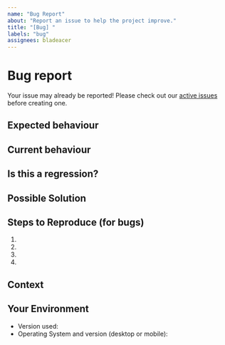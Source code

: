 ```yaml
---
name: "Bug Report"
about: "Report an issue to help the project improve."
title: "[Bug] "
labels: "bug"
assignees: bladeacer
---
```


# Bug report

Your issue may already be reported!
Please check out our [active issues](https://github.com/bladeacer/pdf-fmt/issues)
before creating one.

## Expected behaviour

<!--
If you're describing a bug, tell us what should happen
If you're suggesting a change/improvement, tell us how it should work

Please include screenshots and/or code snippets if applicable
-->

## Current behaviour

<!--
If describing a bug, tell us what happens instead of the expected behaviour
If suggesting a change/improvement, explain the difference from current behaviour

Please include screenshots and/or code snippets if applicable
-->

## Is this a regression?

<!--
Did this behaviour use to work in previous versions?
If yes, what is the latest version where this behaviour is not present?
-->

## Possible Solution

<!--
Not obligatory, but suggest a fix/reason for the bug
or ideas how to implement the addition or change
-->

## Steps to Reproduce (for bugs)

<!--
Provide a link to a live example, or an unambiguous set of steps to reproduce
this bug.
-->

1.
2.
3.
4.

## Context

<!--
How has this issue affected you?
What are you trying to accomplish?

Providing context helps us come up with a solution that is most useful in the
real world.

Please include screenshots and/or code snippets if applicable
-->

## Your Environment

<!--
Include as many relevant details about the environment you experienced the bug in
-->

- Version used:
- Operating System and version (desktop or mobile):
